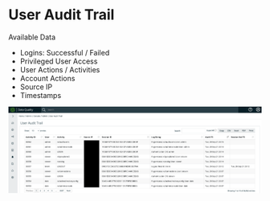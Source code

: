 # User Audit Trail

Available Data

* Logins: Successful / Failed
* Privileged User Access
* User Actions / Activities
* Account Actions
* Source IP
* Timestamps

![](<../.gitbook/assets/image (63).png>)
